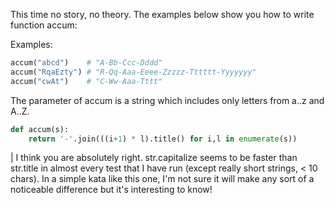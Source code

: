 This time no story, no theory. The examples below show you how to write function accum:

Examples:
```python
accum("abcd")    # "A-Bb-Ccc-Dddd"
accum("RqaEzty") # "R-Qq-Aaa-Eeee-Zzzzz-Tttttt-Yyyyyyy"
accum("cwAt")    # "C-Ww-Aaa-Tttt"
```
The parameter of accum is a string which includes only letters from a..z and A..Z.
```python
def accum(s):
    return '-'.join(((i+1) * l).title() for i,l in enumerate(s))
```


| I think you are absolutely right. str.capitalize seems to be faster than str.title in almost every test that I have run (except really short strings, < 10 chars). In a simple kata like this one, I'm not sure it will make any sort of a noticeable difference but it's interesting to know!
